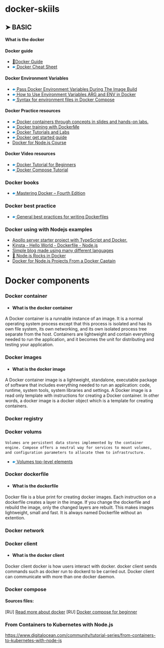 # docker-skiils

## ➤ BASIC

#### What is the docker


#### Docker guide
*  [🐳Docker Guide](https://github.com/alpha74/Docker-Guide)
*  [ ![Docker Cheat Sheet](./assets/images/icons8-docker-10.png) Docker Cheat Sheet](https://github.com/slydeveloper/docker-cheat-sheet)


#### Docker Environment Variables
*  [ ![__img__](./assets/images/icons8-docker-10.png) Pass Docker Environment Variables During The Image Build](https://vsupalov.com/docker-build-pass-environment-variables/)
*  [  ![__img__](./assets/images/icons8-docker-10.png) How to Use Environment Variables ARG and ENV in Docker](https://www.bitdoze.com/docker-env-vars/)
*  [  ![__img__](./assets/images/icons8-docker-10.png) Syntax for environment files in Docker Compose](https://docs.docker.com/compose/environment-variables/env-file/)


#### Docker Practice resources
*  [ ![__img__](./assets/images/icons8-docker-10.png) Docker containers through concepts in slides and hands-on labs.](https://github.com/layer5io/containers-101-workshop/tree/master/)
*  [  ![__img__](./assets/images/icons8-docker-10.png) Docker training with DockerMe](https://github.com/AhmadRafiee/Docker_training_with_DockerMe)
*  [  ![__img__](./assets/images/icons8-docker-10.png) Docker Tutorials and Labs](https://github.com/docker/labs)
*  [  ![__img__](./assets/images/icons8-docker-10.png) Docker get started guide](https://docs.docker.com/get-started/)
*  [Docker for Node.js Course](https://www.bretfisher.com/docker-mastery-for-nodejs/)

#### Docker Video resources
*  [  ![__img__](./assets/images/icons8-docker-10.png) Docker Tutorial for Beginners](https://www.youtube.com/watch?v=pTFZFxd4hOI)
*  [ ![__img__](./assets/images/icons8-docker-10.png) Docker Compose Tutorial](https://www.youtube.com/watch?v=HG6yIjZapSA)


### Docker books
*  [ ![__img__](./assets/images/icons8-docker-10.png) Mastering Docker – Fourth Edition](https://github.com/PacktPublishing/Mastering-Docker-Fourth-Edition)


### Docker best practice
*  [ ![__img__](./assets/images/icons8-docker-10.png) General best practices for writing Dockerfiles ](https://docs.docker.com/develop/develop-images/guidelines/#create-ephemeral-containers)

### Docker using with Nodejs examples
- [Apollo server starter project with TypeScript and Docker.](https://github.com/AndreaDiotallevi/apollo-server-docker)
- [Kinsta - Hello World - Dockerfile - Node.js](https://github.com/kinsta/hello-world-dockerfile-nodejs)
- [Simple blog made using many different languages](https://github.com/arshamalh/blogo/blob/master/docker-compose.yml)
- [🎉 Node.js Rocks in Docker](https://github.com/BretFisher/nodejs-rocks-in-docker)
- [Docker for Node.js Projects From a Docker Captain](https://www.udemy.com/course/docker-mastery-for-nodejs)


# Docker components

### Docker container

* #### What is the docker container
A Docker container is a runnable instance of an image. It is a normal operating system process except that this process is isolated and has its own file system, its own networking, and its own isolated process tree separate from the host. Containers are lightweight and contain everything needed to run the application, and it becomes the unit for distributing and testing your application.

### Docker images
* #### What is the docker image

A Docker container image is a lightweight, standalone, executable package of software that includes everything needed to run an application: code, runtime, system tools, system libraries and settings. A Docker image is a read only template with instructions for creating a Docker container. In other words, a docker image is a docker object which is a template for creating containers.


### Docker registry

### Docker volums

    Volumes are persistent data stores implemented by the container engine. Compose offers a neutral way for services to mount volumes, and configuration parameters to allocate them to infrastructure.


* [ ![__img__](./assets/images/icons8-docker-10.png) Volumes top-level elements](https://docs.docker.com/compose/compose-file/07-volumes/)

### Docker dockerfile
* #### What is the dockerfile
Docker file is a blue print for creating docker images. Each instruction on a dockerfile creates a layer in the image. If you change the dockerfile and rebuild the image, only the changed layers are rebuilt. This makes images lightweight, small and fast. It is always named Dockerfile without an extention.

### Docker network

### Docker client
* #### What is the docker client
Docker client docker is how users interact with docker. docker client sends commands such as docker run to dockerd to be carried out. Docker client can communicate with more than one docker daemon.


### Docker compose



#### Sources files:

[RU] [Read more about docker](https://habr.com/ru/companies/ruvds/articles/439980/)
[RU] [Docker compose for beginner](https://habr.com/ru/companies/ruvds/articles/450312/)


### From Containers to Kubernetes with Node.js
https://www.digitalocean.com/community/tutorial-series/from-containers-to-kubernetes-with-node-js